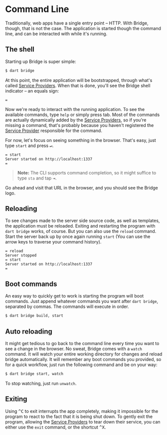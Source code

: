 # Command Line
<p class='lead'>
Traditionally, web apps have a single entry point – HTTP. With Bridge, though, that is not the case. The application is
started though the command line, and can be interacted with while it's running.
</p>

## The shell
Starting up Bridge is super simple:
```bash
$ dart bridge
```

At this point, the entire application will be bootstrapped, through what's called 
[Service Providers](/core/service-providers). When that is done, you'll see the Bridge shell indicator – an equals sign:

```bridge
= 
```

Now we're ready to interact with the running application. To see the available commands, type `help` or simply press
tab. Most of the commands are actually dynamically added by the [Service Providers](/core/service-providers), so if
you're missing a command, that's probably because you haven't registered the
[Service Provider](/core/service-providers) responsible for the command.

For now, let's focus on seeing something in the browser. That's easy, just type `start` and press <kbd>↵</kbd>.

```bridge
= start
Server started on http://localhost:1337
= 
```

> **Note:** The CLI supports command completion, so it might suffice to type `sta` and tap <kbd>⇥</kbd>.

Go ahead and visit that URL in the browser, and you should see the Bridge logo.

## Reloading
To see changes made to the server side source code, as well as templates, the application must be reloaded. Exiting and
restarting the program with `dart bridge` works, of course. But you can also use the `reload` command. Start the server
back up by once again running `start` (You can use the arrow keys to traverse your command history).

```bridge
= reload
Server stopped
= start
Server started on http://localhost:1337
= 
```

## Boot commands
An easy way to quickly get to work is starting the program will boot commands. Just append whatever commands you want
after `dart bridge`, separated by commas. The commands will execute in order.

```bash
$ dart bridge build, start
```

## Auto reloading
It might get tedious to go back to the command line every time you want to see a change in the browser. No sweat, Bridge
comes with a `watch` command. It will watch your entire working directory for changes and reload bridge automatically.
It will remember any boot commands you provided, so for a quick workflow, just run the following command and be on
your way:

```bash
$ dart bridge start, watch
```

To stop watching, just run `unwatch`.

## Exiting
Using <kbd>^C</kbd> to exit interrupts the app completely, making it impossible for the program to react to the fact
that it is being shut down. To gently exit the program, allowing the [Service Providers](/core/service-providers) to
tear down their service, you can either use the `exit` command, or the shortcut <kbd>^X</kbd>.
